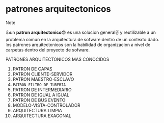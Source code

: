 # patrones arquitectonicos 
> [!NOTE]
> 👍un **patron arquitectonico**😎 es una solucion general✌️ y reutilizable a un problema comun en la arquitectura de sofware dentro de un contexto dado. los patrones arquitectonicos son la habilidad de organizacion a nivel de carpetas dentro del proyecto de sofware.

PATRONES ARQUITECTONICOS MAS CONOCIDOS 

 1. PATRON DE CAPAS 
 2. PATRON CLIENTE-SERVIDOR
 3. PATRON MAESTRO-ESCLAVO
 4. `PATRON FILTRO DE TUBERIA`
 5. PATRON DE INTERMEDIARIO
 6. PATRON DE IGUAL A IGUAL
 7. PATRON DE BUS EVENTO 
 8. MODELO-VISTA-CONTROLADOR 
 9. ARQUITECTURA LIMPIA 
 10. ARQUITECTURA EXAGONAL 